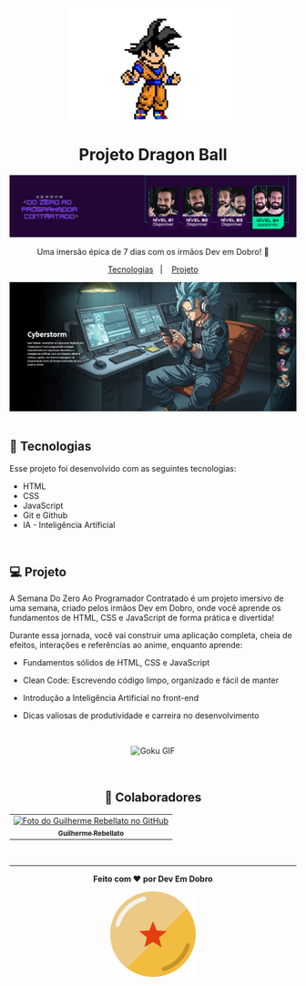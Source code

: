 <p align="center">
  <img alt="Ícone Goku" src="github/gokupixel.jpg" width="300" height="200">
</p>

<h1 align="center">Projeto Dragon Ball </h1>

<div class="imagem" align="center">
  <img src="github/preview2.jpg" alt="Capa Projeto">
</div>

<p align="center">
Uma imersão épica de 7 dias com os irmãos Dev em Dobro! 🐉
</p>

<p align="center">
  <a href="#-tecnologias">Tecnologias</a>&nbsp;&nbsp;&nbsp;|&nbsp;&nbsp;&nbsp;
  <a href="#-projeto">Projeto</a>
</p>

<div class="imagem" align="center">
  <img alt="Capa Dragon Ball" src="github/preview1.jpg">
</div>

<br>

## 🚀 Tecnologias

Esse projeto foi desenvolvido com as seguintes tecnologias:

- HTML
- CSS
- JavaScript
- Git e Github
- IA - Inteligência Artificial

<br>


## 💻 Projeto

A Semana Do Zero Ao Programador Contratado é um projeto imersivo de uma semana, criado pelos irmãos Dev em Dobro, onde você aprende os fundamentos de HTML, CSS e JavaScript de forma prática e divertida!

Durante essa jornada, você vai construir uma aplicação completa, cheia de efeitos, interações e referências ao anime, enquanto aprende:


- Fundamentos sólidos de HTML, CSS e JavaScript

- Clean Code: Escrevendo código limpo, organizado e fácil de manter

- Introdução a Inteligência Artificial no front-end

- Dicas valiosas de produtividade e carreira no desenvolvimento

<br>

<p align="center">
<img alt="Goku GIF" src="https://github.com/user-attachments/assets/d28f5592-ce44-46b6-85eb-b30923088f6b">
</p>

<br>

<h2 align="center">🤝 Colaboradores </h2>

<table align="center">
  <tr>
    <td align="center">
      <a href="https://github.com/rebellatoGui" title="GitHub">
        <img src="https://avatars.githubusercontent.com/u/146299321?v=4" width="100px;" alt="Foto do Guilherme Rebellato no GitHub"/><br>
        <sub>
          <b>Guilherme Rebellato</b>
        </sub>
      </a>
    </td>
  </tr>
</table>

<br>


---

<p align="center"><b>Feito com ♥ por Dev Em Dobro<b></p>

<p align="center">
  <img alt="Ícone Dragon Ball" src="github/iconedragonball.svg">
</p>